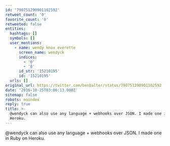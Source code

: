 ```yaml
---
id: '790751290901102592'
retweet_count: '0'
favorite_count: '0'
retweeted: false
entities:
  hashtags: []
  symbols: []
  user_mentions:
    - name: wendy knox everette
      screen_name: wendyck
      indices:
        - '0'
        - '8'
      id_str: '15210195'
      id: '15210195'
  urls: []
original_url: https://twitter.com/benbalter/status/790751290901102592
date: '2016-10-25T03:06:13.000Z'
sitemap: false
robots: noindex
reply: true
title: >-
  @wendyck can also use any language + webhooks over JSON. I made one in Ruby on
  Heroku.
---
```


@wendyck can also use any language + webhooks over JSON. I made one in Ruby on Heroku.